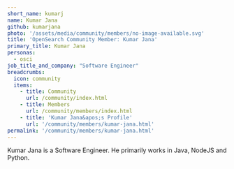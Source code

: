 ```yaml
---
short_name: kumarj
name: Kumar Jana
github: kumarjana
photo: '/assets/media/community/members/no-image-available.svg'
title: 'OpenSearch Community Member: Kumar Jana'
primary_title: Kumar Jana
personas:
  - osci
job_title_and_company: "Software Engineer"
breadcrumbs:
  icon: community
  items:
    - title: Community
      url: /community/index.html
    - title: Members
      url: /community/members/index.html
    - title: 'Kumar Jana&apos;s Profile'
      url: '/community/members/kumar-jana.html'
permalink: '/community/members/kumar-jana.html'
---
```


Kumar Jana is a Software Engineer. He primarily works in Java, NodeJS and Python.
